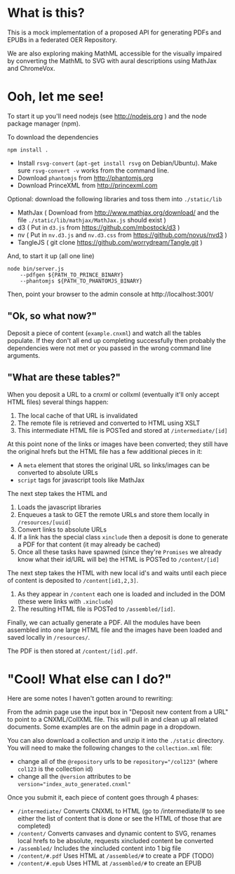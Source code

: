 # What is this?

This is a mock implementation of a proposed API for generating PDFs and EPUBs in a federated OER Repository.

We are also exploring making MathML accessible for the visually impaired by converting the MathML to SVG with aural descriptions using MathJax and ChromeVox.


# Ooh, let me see!

To start it up you'll need nodejs (see http://nodejs.org ) and the node package manager (npm).

To download the dependencies

    npm install .

* Install `rsvg-convert` (`apt-get install rsvg` on Debian/Ubuntu).
  Make sure `rsvg-convert -v` works from the command line.
* Download `phantomjs` from http://phantomjs.org
* Download PrinceXML from http://princexml.com

Optional: download the following libraries and toss them into `./static/lib`

*  MathJax  ( Download from http://www.mathjax.org/download/ and the file `./static/lib/mathjax/MathJax.js` should exist )
*  d3       ( Put in `d3.js` from https://github.com/mbostock/d3 )
*  nv       ( Put in `nv.d3.js` and `nv.d3.css` from https://github.com/novus/nvd3 )
*  TangleJS ( git clone https://github.com/worrydream/Tangle.git )

And, to start it up (all one line)

    node bin/server.js
        --pdfgen ${PATH_TO_PRINCE_BINARY}
        --phantomjs ${PATH_TO_PHANTOMJS_BINARY}

Then, point your browser to the admin console at http://localhost:3001/

## "Ok, so what now?"

Deposit a piece of content (`example.cnxml`) and watch all the tables populate.
If they don't all end up completing successfully then probably the dependencies were not met
or you passed in the wrong command line arguments.

## "What are these tables?"

When you deposit a URL to a cnxml or collxml
  (eventually it'll only accept HTML files)
  several things happen:

1. The local cache of that URL is invalidated
2. The remote file is retrieved and converted to HTML using XSLT
3. This intermediate HTML file is POSTed and stored at `/intermediate/[id]`

At this point none of the links or images have been converted; they still have the original hrefs
but the HTML file has a few additional pieces in it:

* A `meta` element that stores the original URL so links/images can be converted to absolute URLs
* `script` tags for javascript tools like MathJax

The next step takes the HTML and

1. Loads the javascript libraries
2. Enqueues a task to GET the remote URLs and store them locally in `/resources/[uuid]`
3. Convert links to absolute URLs
4. If a link has the special class `xinclude` then a deposit is done
   to generate a PDF for that content (it may already be cached)
5. Once all these tasks have spawned
   (since they're `Promises` we already know what their id/URL will be)
   the HTML is POSTed to `/content/[id]`

The next step takes the HTML with new local id's and waits until each piece of content
is deposited to `/content[id1,2,3]`.

1. As they appear in `/content` each one is loaded and included in the DOM
   (these were links with `.xinclude`)
2. The resulting HTML file is POSTed to `/assembled/[id]`.

Finally, we can actually generate a PDF. All the modules have been assembled into
one large HTML file and the images have been loaded and saved locally in `/resources/`.

The PDF is then stored at `/content/[id].pdf`.


# "Cool! What else can I do?"

Here are some notes I haven't gotten around to rewriting:

From the admin page use the input box in "Deposit new content from a URL" to point to a CNXML/CollXML file.
This will pull in and clean up all related documents.
Some examples are on the admin page in a dropdown.

You can also download a collection and unzip it into the `./static` directory.
You will need to make the following changes to the `collection.xml` file:

* change all of the `@repository` urls to be `repository="/col123"`
  (where `col123` is the collection id)
* change all the `@version` attributes to be `version="index_auto_generated.cnxml"`

Once you submit it, each piece of content goes through 4 phases:

* `/intermediate/` Converts CNXML to HTML (go to /intermediate/# to see either the list of content that is done or see the HTML of those that are completed)
* `/content/` Converts canvases and dynamic content to SVG, renames local hrefs to be absolute, requests xincluded content be converted
* `/assembled/` Includes the xincluded content into 1 big file
* `/content/#.pdf` Uses HTML at `/assembled/#` to create a PDF (TODO)
* `/content/#.epub` Uses HTML at `/assembled/#` to create an EPUB
